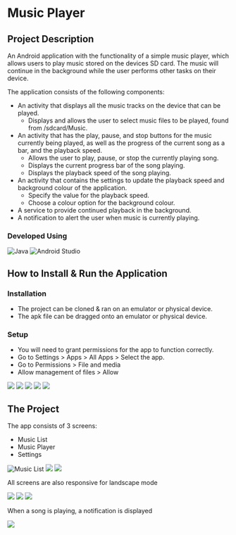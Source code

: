 # Music Player

## Project Description
An Android application with the functionality of a simple music player, which allows users to play music stored on the devices SD card. The music will continue in the background while the user performs other tasks on their device.

The application consists of the following components:
- An activity that displays all the music tracks on the device that can be played.
  - Displays and allows the user to select music files to be played, found from /sdcard/Music.
- An activity that has the play, pause, and stop buttons for the music currently being played, as well as the progress of the current song as a bar, and the playback speed.
  - Allows the user to play, pause, or stop the currently playing song.
  - Displays the current progress bar of the song playing.
  - Displays the playback speed of the song playing.
- An activity that contains the settings to update the playback speed and background colour of the application.
  - Specify the value for the playback speed.
  - Choose a colour option for the background colour.
- A service to provide continued playback in the background.
- A notification to alert the user when music is currently playing.

### Developed Using
![Java](https://img.shields.io/badge/java-%23ED8B00.svg?style=for-the-badge&logo=openjdk&logoColor=white)
![Android Studio](https://img.shields.io/badge/android%20studio-346ac1?style=for-the-badge&logo=android%20studio&logoColor=white)


## How to Install & Run the Application

### Installation
- The project can be cloned & ran on an emulator or physical device.
- The apk file can be dragged onto an emulator or physical device.

### Setup
- You will need to grant permissions for the app to function correctly.
- Go to Settings > Apps > All Apps > Select the app.
- Go to Permissions > File and media
- Allow management of files > Allow

![](https://github.com/jackster0306/MP3-Player/blob/master/screenshots/screen_app_info.png)
![](https://github.com/jackster0306/MP3-Player/blob/master/screenshots/screen_app_permissions.png)
![](https://github.com/jackster0306/MP3-Player/blob/master/screenshots/screen_media_permissions.png)
![](https://github.com/jackster0306/MP3-Player/blob/master/screenshots/screen_accept_change.png)
![](https://github.com/jackster0306/MP3-Player/blob/master/screenshots/screen_permissions_allowed.png)

## The Project
The app consists of 3 screens:
- Music List
- Music Player
- Settings

![Music List](https://github.com/jackster0306/MP3-Player/blob/master/screenshots/screen_music_list.png)
![](https://github.com/jackster0306/MP3-Player/blob/master/screenshots/screen_music_player.png)
![](https://github.com/jackster0306/MP3-Player/blob/master/screenshots/screen_settings.png)


All screens are also responsive for landscape mode

![](https://github.com/jackster0306/MP3-Player/blob/master/screenshots/screen_music_list_landscape.png)
![](https://github.com/jackster0306/MP3-Player/blob/master/screenshots/screen_music_player_landscape.png)
![](https://github.com/jackster0306/MP3-Player/blob/master/screenshots/screen_settings_landscape.png)



When a song is playing, a notification is displayed

![](https://github.com/jackster0306/MP3-Player/blob/master/screenshots/screen_notification.png)


